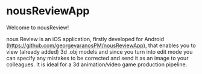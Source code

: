 # nousReviewApp

Welcome to nousReview!

nous Review is an iOS application, firstly developed for Android (https://github.com/georgevaranosPM/nousReviewApp), that enables you to view (already added) 3d .obj models and since you turn into edit mode you can specify any mistakes to be corrected and send it as an image to your colleagues. It is ideal for a 3d animation/video game production pipeline. 

